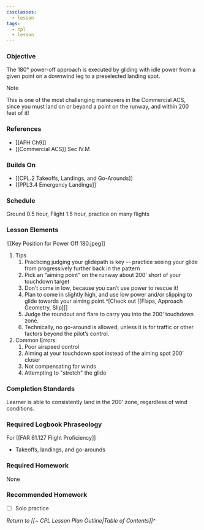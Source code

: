 ```yaml
---
cssclasses:
  - lesson
tags:
  - cpl
  - lesson
---
```


### Objective
The 180° power-off approach is executed by gliding with idle power from a given point on a downwind leg to a preselected landing spot.

> [!note]
> This is one of the most challenging maneuvers in the Commercial ACS, since you must land on or beyond a point on the runway, and within 200 feet of it!

### References
- [[AFH Ch9]]
- [[Commercial ACS]] Sec IV.M

### Builds On
- [[CPL.2 Takeoffs, Landings, and Go-Arounds]]
- [[PPL3.4 Emergency Landings]]

### Schedule
Ground 0.5 hour, Flight 1.5 hour, practice on many flights

### Lesson Elements
![[Key Position for Power Off 180.jpeg]] 

1. Tips
	1. Practicing judging your glidepath is key -- practice seeing your glide from progressively further back in the pattern
	2. Pick an “aiming point” on the runway about 200’ short of your touchdown target
	3. Don’t come in low, because you can’t use power to rescue it!
	4. Plan to come in slightly high, and use low power and/or slipping to glide towards your aiming point.^[Check out [[Flaps, Approach Geometry, Slip]]]
	5. Judge the roundout and flare to carry you into the 200’ touchdown zone.
	6. Technically, no go-around is allowed, unless it is for traffic or other factors beyond the pilot’s control.
2. Common Errors:
	1. Poor airspeed control
	2. Aiming at your touchdown spot instead of the aiming spot 200’ closer
	3. Not compensating for winds
	4. Attempting to "stretch" the glide

### Completion Standards
Learner is able to consistently land in the 200' zone, regardless of wind conditions.

### Required Logbook Phraseology
For [[FAR 61.127 Flight Proficiency]]
- Takeoffs, landings, and go-arounds

### Required Homework
None

### Recommended Homework
- [ ] Solo practice

*Return to [[~ CPL Lesson Plan Outline|Table of Contents]]^*